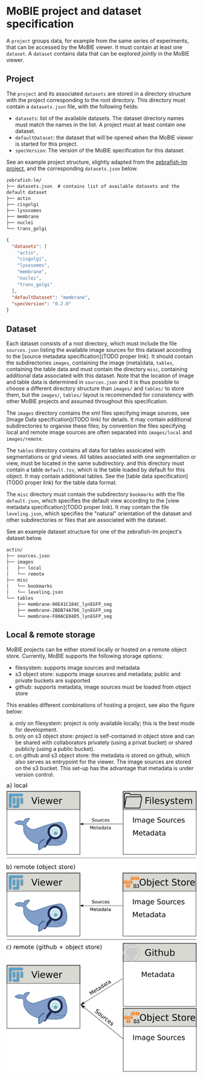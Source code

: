 # MoBIE project and dataset specification

A `project` groups data, for example from the same series of experiments, that can be accessed by the MoBIE viewer. It must contain at least one `dataset`.
A `dataset` contains data that can be explored *jointly* in the MoBIE viewer.

## Project

The `project` and its associated `datasets` are stored in a directory structure with the project corresponding to the root directory.
This directory must contain a `datasets.json` file, with the following fields:
- `datasets`: list of the available datasets. The dataset directory names must match the names in the list. A project must at least contain one dataset.
- `defaultDataset`: the dataset that will be opened when the MoBIE viewer is started for this project.
- `specVersion`: The version of the MoBIE specification for this dataset.

See an example project structure, slightly adapted from the [zebrafish-lm project](https://github.com/mobie/zebrafish-lm-datasets), and the corresponding `datasets.json` below.
```
zebrafish-lm/
├── datasets.json  # contains list of available datasets and the default dataset
├── actin
├── cisgolgi
├── lysosomes
├── membrane
├── nuclei
└── trans_golgi
```

```json
{
  "datasets": [
    "actin",
    "cisgolgi",
    "lysosomes",
    "membrane",
    "nuclei",
    "trans_golgi"
  ],
  "defaultDataset": "membrane",
  "specVersion": "0.2.0"
}
```

## Dataset

Each dataset consists of a root directory, which must include the file `sources.json` listing the available image sources for this dataset according to the [source metadata specification](TODO proper link).
It should contain the subdirectories `images`, containing the image (meta)data, `tables`, containing the table data and must contain the directory `misc`, containing additional data associated with this dataset.
Note that the location of image and table data is determined in `sources.json` and it is thus possible to choose a different directory structure than `images/` and `tables/` to store them,
but the `images/`, `tables/` layout is recommended for consistency with other MoBIE projects and assumed throughout this specification.

The `images` directory contains the xml files specifying image sources, see [Image Data specification](TODO link) for details.
It may contain additional subdirectories to organise these files; by convention the files specifying local and remote image sources are often separated into `images/local` and `images/remote`.

The `tables` directory contains all data for tables assoicated with segmentations or grid views. All tables associated with one segmentation or view, must be located in the same subdirectory.
and this directory must contain a table `default.tsv`, which is the table loaded by default for this object. It may contain additional tables. 
See the [table data specification](TODO proper link) for the table data format.

The `misc` directory must contain the subdirectory `bookmarks` with the file `default.json`, which specifies the default view according to the [view metadata specification](TODO proper link).
It may contain the file `leveling.json`, which specifies the "natural" orientation of the dataset and other subdirectories or files that are associated with the dataset.

See an example dataset structure for one of the zebrafish-lm project's dataset below.
```
actin/
├── sources.json
├── images
│   ├── local
│   └── remote
├── misc
│   └── bookmarks
│   └── leveling.json
└── tables
    ├── membrane-00E41C184C_lynEGFP_seg
    ├── membrane-2BDB74A7D6_lynEGFP_seg
    └── membrane-F80ACE04D5_lynEGFP_seg
```

## Local & remote storage

MoBIE projects can be either stored locally or hosted on a remote object store.
Currently, MoBIE supports the following storage options:
- filesystem: supports image sources and metadata
- s3 object store: supports image sources and metadata; public and private buckets are supported
- github: supports metadata, image sources must be loaded from object store

This enables different combinations of hosting a project, see also the figure below:
<ol type="a">
<li>only on filesystem: project is only available locally; this is the best mode for development.</li>
<li>only on s3 object store: project is self-contained in object store and can be shared with collaborators privately (using a privat bucket) or shared publicly (using a public bucket).</li>
<li>on github and s3 object store: the metadata is stored on github, which also serves as entrypoint for the viewer. The image sources are stored on the s3 bucket. This set-up has the advantage that metadata is under version control.</li>
</ol>

![figure](../assets/hosting.png)
